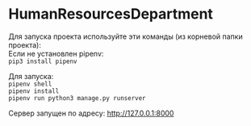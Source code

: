 # HumanResourcesDepartment

Для запуска проекта используйте эти команды (из корневой папки проекта):
<br>
Если не установлен pipenv:
<br>
`pip3 install pipenv`

Для запуска:
<br>
`pipenv shell`
<br>
`pipenv install`
<br>
`pipenv run python3 manage.py runserver`
<br>

Сервер запущен по адресу: http://127.0.0.1:8000
